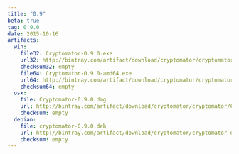 ```yaml
---
title: "0.9"
beta: true
tag: 0.9.0
date: 2015-10-16
artifacts:
  win:
    file32: Cryptomator-0.9.0.exe
    url32: http://bintray.com/artifact/download/cryptomator/cryptomator/Cryptomator-0.9.0.exe
    checksum32: empty
    file64: Cryptomator-0.9.0-amd64.exe
    url64: http://bintray.com/artifact/download/cryptomator/cryptomator/Cryptomator-0.9.0-amd64.exe
    checksum64: empty
  osx:
    file: Cryptomator-0.9.0.dmg
    url: http://bintray.com/artifact/download/cryptomator/cryptomator/Cryptomator-0.9.0.dmg
    checksum: empty
  debian:
    file: cryptomator-0.9.0.deb
    url: http://bintray.com/artifact/download/cryptomator/cryptomator-deb/pool/contrib/c/cryptomator/cryptomator-0.9.0.deb
    checksum: empty
---
```

